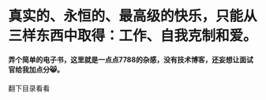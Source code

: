 # 真实的、永恒的、最高级的快乐，只能从三样东西中取得：工作、自我克制和爱。


#### 弄个简单的电子书，这里就是一点点7788的杂感，没有技术博客，还妄想让面试官给我加点分😸。

翻下目录看看


